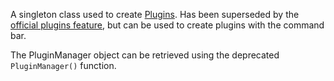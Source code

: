 A singleton class used to create [Plugins](https://developer.roblox.com/en-us/api-reference/class/Plugin). Has been superseded by the [official plugins feature](https://developer.roblox.com/articles/Intro-to-Plugins), but can be used to create plugins with the command bar.

The PluginManager object can be retrieved using the deprecated `PluginManager()` function.